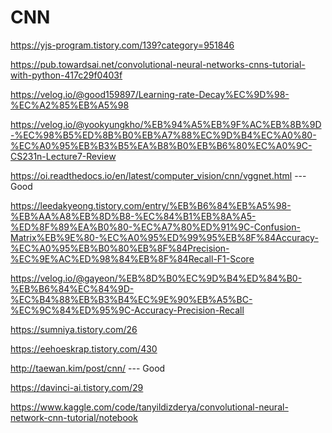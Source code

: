 
# CNN

https://yjs-program.tistory.com/139?category=951846

https://pub.towardsai.net/convolutional-neural-networks-cnns-tutorial-with-python-417c29f0403f


https://velog.io/@good159897/Learning-rate-Decay%EC%9D%98-%EC%A2%85%EB%A5%98

https://velog.io/@yookyungkho/%EB%94%A5%EB%9F%AC%EB%8B%9D-%EC%98%B5%ED%8B%B0%EB%A7%88%EC%9D%B4%EC%A0%80-%EC%A0%95%EB%B3%B5%EA%B8%B0%EB%B6%80%EC%A0%9C-CS231n-Lecture7-Review


https://oi.readthedocs.io/en/latest/computer_vision/cnn/vggnet.html --- Good

https://leedakyeong.tistory.com/entry/%EB%B6%84%EB%A5%98-%EB%AA%A8%EB%8D%B8-%EC%84%B1%EB%8A%A5-%ED%8F%89%EA%B0%80-%EC%A7%80%ED%91%9C-Confusion-Matrix%EB%9E%80-%EC%A0%95%ED%99%95%EB%8F%84Accuracy-%EC%A0%95%EB%B0%80%EB%8F%84Precision-%EC%9E%AC%ED%98%84%EB%8F%84Recall-F1-Score

https://velog.io/@gayeon/%EB%8D%B0%EC%9D%B4%ED%84%B0-%EB%B6%84%EC%84%9D-%EC%B4%88%EB%B3%B4%EC%9E%90%EB%A5%BC-%EC%9C%84%ED%95%9C-Accuracy-Precision-Recall

https://sumniya.tistory.com/26

https://eehoeskrap.tistory.com/430

http://taewan.kim/post/cnn/  --- Good

https://davinci-ai.tistory.com/29

https://www.kaggle.com/code/tanyildizderya/convolutional-neural-network-cnn-tutorial/notebook
